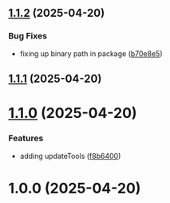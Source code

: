 ## [1.1.2](https://github.com/kranners/hyper-mcp/compare/v1.1.1...v1.1.2) (2025-04-20)


### Bug Fixes

* fixing up binary path in package ([b70e8e5](https://github.com/kranners/hyper-mcp/commit/b70e8e566280c0705a2c859f1b3111d9a61f1eb2))

## [1.1.1](https://github.com/kranners/hyper-mcp/compare/v1.1.0...v1.1.1) (2025-04-20)

# [1.1.0](https://github.com/kranners/hyper-mcp/compare/v1.0.0...v1.1.0) (2025-04-20)


### Features

* adding updateTools ([f8b6400](https://github.com/kranners/hyper-mcp/commit/f8b64009ef87a5ecb325423fa005421dbcc6b4b6))

# 1.0.0 (2025-04-20)
